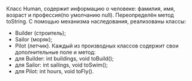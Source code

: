 Класс Human, содержит информацию о человеке: фамилия, имя, возраст и профессия(по умолчанию null). Переопределён метод toString.
С помощью механизма наследования, реализованы классы:
- Builder (строитель);
- Sailor (моряк);
- Pilot (летчик).
Каждый из производных классов содержит свои дополнительные поле и метод:
- для Builder: int buildings, void toBuild();
- для Sailor: int sailings, void toSwim();
- для Pilot: int hours, void toFly().
